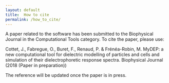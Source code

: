 ```yaml
---
layout: default
title:  How to cite
permalink: /how_to_cite/
---
```



<p> A paper related to the software has been submitted to the Biophysical Journal in the Computational Tools category. 
To cite the paper, please use:</p>
<p> Cottet, J., Fabregue, O., Buret, F., Renaud, P. & Frénéa-Robin, M. MyDEP: a new computational tool for dielectric modelling of particles and cells and simulation of their dielectrophoretic response spectra. Biophysical Journal (2018 (Paper in preparation))</p>

<p>The reference will be updated once the paper is in press.</p>
